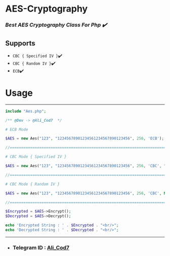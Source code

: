 # AES-Cryptography #
### *Best AES Cryptography Class For Php ✔️*

## Supports

- `CBC { Specified IV }`✔️
- `CBC { Random IV }`✔️
- `ECB`✔️


# **Usage** #
---
```php
include "Aes.php";

/** @Dev -> @Ali_Cod7  */

# ECB Mode

$AES = new Aes("123", "12345678901234561234567890123456", 256, 'ECB');

//=================================================================================================\\

# CBC Mode { Specified IV }

$AES = new Aes("123", "12345678901234561234567890123456", 256, 'CBC', "1234567891234567");

//=================================================================================================\\

# CBC Mode { Random IV }

$AES = new Aes("123", "12345678901234561234567890123456", 256, 'CBC', Null);

//=================================================================================================\\

$Encrypted = $AES->Encrypt();
$Decrypted = $AES->Decrypt();

echo 'Encrypted String : ' . $Encrypted . "<br/>";
echo 'Decrypted String : ' . $Decrypted . "<br/>";

```
---

- ### **Telegram ID : [Ali_Cod7](https://T.me/Ali_Cod7)**
